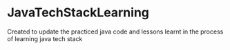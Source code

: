 # JavaTechStackLearning
Created to update the practiced java code and lessons learnt in the process of learning java tech stack
